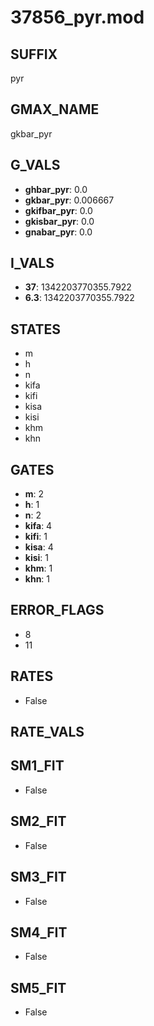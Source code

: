 # 37856_pyr.mod

## SUFFIX

pyr

## GMAX_NAME

gkbar_pyr

## G_VALS

- **ghbar_pyr**: 0.0
- **gkbar_pyr**: 0.006667
- **gkifbar_pyr**: 0.0
- **gkisbar_pyr**: 0.0
- **gnabar_pyr**: 0.0

## I_VALS

- **37**: 1342203770355.7922
- **6.3**: 1342203770355.7922

## STATES

- m
- h
- n
- kifa
- kifi
- kisa
- kisi
- khm
- khn

## GATES

- **m**: 2
- **h**: 1
- **n**: 2
- **kifa**: 4
- **kifi**: 1
- **kisa**: 4
- **kisi**: 1
- **khm**: 1
- **khn**: 1

## ERROR_FLAGS

- 8
- 11

## RATES

- False

## RATE_VALS


## SM1_FIT

- False

## SM2_FIT

- False

## SM3_FIT

- False

## SM4_FIT

- False

## SM5_FIT

- False

